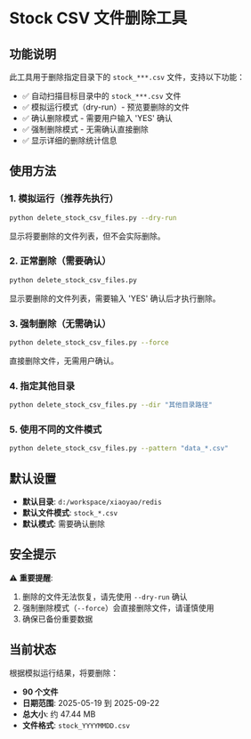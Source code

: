 # Stock CSV 文件删除工具

## 功能说明

此工具用于删除指定目录下的 `stock_***.csv` 文件，支持以下功能：

- ✅ 自动扫描目标目录中的 `stock_***.csv` 文件
- ✅ 模拟运行模式（dry-run）- 预览要删除的文件
- ✅ 确认删除模式 - 需要用户输入 'YES' 确认
- ✅ 强制删除模式 - 无需确认直接删除
- ✅ 显示详细的删除统计信息

## 使用方法

### 1. 模拟运行（推荐先执行）
```bash
python delete_stock_csv_files.py --dry-run
```
显示将要删除的文件列表，但不会实际删除。

### 2. 正常删除（需要确认）
```bash
python delete_stock_csv_files.py
```
显示要删除的文件列表，需要输入 'YES' 确认后才执行删除。

### 3. 强制删除（无需确认）
```bash
python delete_stock_csv_files.py --force
```
直接删除文件，无需用户确认。

### 4. 指定其他目录
```bash
python delete_stock_csv_files.py --dir "其他目录路径"
```

### 5. 使用不同的文件模式
```bash
python delete_stock_csv_files.py --pattern "data_*.csv"
```

## 默认设置

- **默认目录**: `d:/workspace/xiaoyao/redis`
- **默认文件模式**: `stock_*.csv`
- **默认模式**: 需要确认删除

## 安全提示

⚠️ **重要提醒**:
1. 删除的文件无法恢复，请先使用 `--dry-run` 确认
2. 强制删除模式（`--force`）会直接删除文件，请谨慎使用
3. 确保已备份重要数据

## 当前状态

根据模拟运行结果，将要删除：
- **90 个文件**
- **日期范围**: 2025-05-19 到 2025-09-22
- **总大小**: 约 47.44 MB
- **文件格式**: `stock_YYYYMMDD.csv`